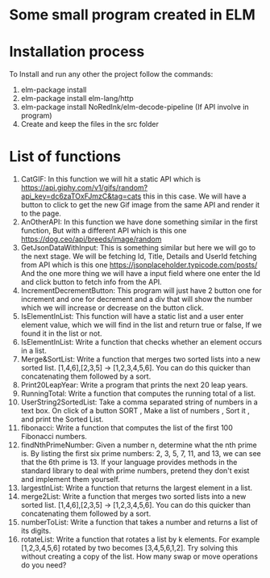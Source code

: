 # Some small program created in ELM

# Installation process
To Install and run any other the project follow the commands:
1. elm-package install
2. elm-package install elm-lang/http
3. elm-package install NoRedInk/elm-decode-pipeline (If API involve in program)
4. Create and keep the files in the src folder


# List of functions
  1. CatGIF:
      In this function we will hit a static API which is https://api.giphy.com/v1/gifs/random?api_key=dc6zaTOxFJmzC&tag=cats this in this case. We will have a button to click to get the new Gif image from the same API and render it to the page.
  2. AnOtherAPI:
      In this function we have done something similar in the first function, But with a different API which is this one https://dog.ceo/api/breeds/image/random
  3. GetJsonDataWithInput:
      This is something similar but here we will go to the next stage. We will be fetching Id, Title, Details and UserId fetching from API which is this one https://jsonplaceholder.typicode.com/posts/ And the one more thing we will have a input field where one enter the Id and click button to fetch info from the API.
  4. IncrementDecrementButton:
      This program will just have 2 button one for increment and one for decrement and a div that will show the number which we will increase or decrease on the button click.  
  5. IsElementInList:
      This function will have a static list and a user enter element value, which we will find in the list and return true or false, If we found it in the list or not.
  6. IsElementInList:
      Write a function that checks whether an element occurs in a list.
  7. Merge&SortList:
      Write a function that merges two sorted lists into a new sorted list. [1,4,6],[2,3,5] → [1,2,3,4,5,6]. You can do this quicker than concatenating them followed by a sort.
  8. Print20LeapYear:
      Write a program that prints the next 20 leap years.
  9. RunningTotal:
      Write a function that computes the running total of a list.
  10. UserString2SortedList:
      Take a comma separated string of numbers in a text box. On click of a button SORT , Make a list of numbers , Sort it , and print the Sorted List.
  11. fibonacci:
      Write a function that computes the list of the first 100 Fibonacci numbers.
  12. findNthPrimeNumber:
      Given a number n, determine what the nth prime is. By listing the first six prime numbers: 2, 3, 5, 7, 11, and 13, we can see that the 6th prime is 13. If your language provides methods in the standard library to deal with prime numbers, pretend they don't exist and implement them yourself.
  13. largestInList:
      Write a function that returns the largest element in a list.
  14. merge2List:
      Write a function that merges two sorted lists into a new sorted list. [1,4,6],[2,3,5] → [1,2,3,4,5,6]. You can do this quicker than concatenating them followed by a sort.
  15. numberToList:
      Write a function that takes a number and returns a list of its digits.
  16. rotateList:
      Write a function that rotates a list by k elements. For example [1,2,3,4,5,6] rotated by two becomes [3,4,5,6,1,2]. Try solving this without creating a copy of the list. How many swap or move operations do you need?
